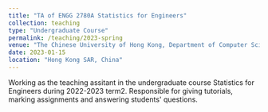 ```yaml
---
title: "TA of ENGG 2780A Statistics for Engineers"
collection: teaching
type: "Undergraduate Course"
permalink: /teaching/2023-spring
venue: "The Chinese University of Hong Kong, Department of Computer Science and Engineering"
date: 2023-01-15
location: "Hong Kong SAR, China"
---
```

Working as the teaching assitant in the undergraduate course Statistics for Engineers during 2022-2023 term2. Responsible for giving tutorials, marking assignments and answering students' questions.
